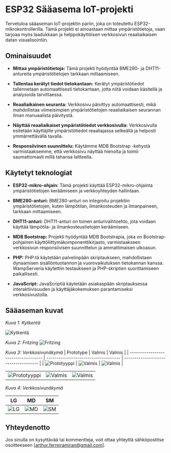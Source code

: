 # ESP32 Sääasema IoT-projekti

Tervetuloa sääaseman IoT-projektin pariin, joka on toteutettu ESP32-mikrokontrollerilla. Tämä projekti ei ainoastaan mittaa ympäristötietoja, vaan tarjoaa myös laadukkaan ja helppokäyttöisen verkkosivun reaaliaikaisen datan visualisointiin.

## Ominaisuudet

- **Mittaa ympäristötietoja:** Tämä projekti hyödyntää BME280- ja DHT11-antureita ympäristötietojen tarkkaan mittaamiseen.
  
- **Tallentaa kerätyt tiedot tietokantaan:** Kerätyt ympäristötiedot tallennetaan automaattisesti tietokantaan, jotta niitä voidaan käsitellä ja analysoida tarvittaessa.
  
- **Reaaliaikainen seuranta:** Verkkosivu päivittyy automaattisesti, mikä mahdollistaa viimeisimpien ympäristötietojen reaaliaikaisen seurannan ilman manuaalista päivitystä.
  
- **Näyttää reaaliaikaiset ympäristötiedot verkkosivulla:** Verkkosivulla esitetään käyttäjille ympäristötiedot reaaliajassa selkeällä ja helposti ymmärrettävällä tavalla.
  
- **Responsiivinen suunnittelu:** Käytämme MDB Bootstrap -kehystä varmistaaksemme, että verkkosivu näyttää hienolta ja toimii saumattomasti millä tahansa laitteella.

## Käytetyt teknologiat

- **ESP32-mikro-ohjain:** Tämä projekti käyttää ESP32-mikro-ohjainta ympäristötietojen keräämiseen ja verkkoyhteyden hallintaan.
  
- **BME280-anturi:** BME280-anturi on integroitu projektiin ympäristötietojen, kuten lämpötilan, ilmankosteuden ja ilmanpaineen, tarkkaan mittaamiseen.
  
- **DHT11-anturi:** DHT11-anturi on toinen anturivaihtoehto, jota voidaan käyttää lämpötila- ja ilmankosteustietojen keräämiseen.
  
- **MDB Bootstrap:** Projekti hyödyntää MDB Bootstrapia, joka on Bootstrap-pohjainen käyttöliittymäkomponenttikirjasto, varmistaakseen verkkosivun responsiivisen suunnittelun ja ammattimaisen ulkoasun.
  
- **PHP:** PHP:tä käytetään palvelinpään skriptaukseen, mahdollistaen dynaamisen sisällöntuotannon ja vuorovaikutuksen tietokannan kanssa. WampServeria käytettiin testaukseen ja PHP-skriptien suorittamiseen paikallisesti.
  
- **JavaScript:** JavaScriptiä käytetään asiakaspään skriptauksessa interaktiivisuuden ja käyttäjäkokemuksen parantamiseksi verkkosivustolla.


## Sääaseman kuvat

*Kuva 1: Kytkentä*

![Kytkentä](Projektinkuvat/kytkentä.png)


*Kuva 2: Fritzing*
![Fritzing](Projektinkuvat/fritzin.png)


*Kuva 3: Verkkosivunäkymä*
| Prototype                           | Valmis                               | Valmis                               |
| ----------------------------------- | ------------------------------------ | ------------------------------------ |
| ![Prototyyppi](Projektinkuvat/prototype.png) | ![Valmis](Projektinkuvat/kuva6.png)  | ![Valmis](Projektinkuvat/kuva5.png) |


|                            |                               |                               |
| ----------------------------------- | ------------------------------------ | ------------------------------------ |
| ![Prototyyppi](Projektinkuvat/esittely1.png) | ![Valmis](Projektinkuvat/esittely2.png)  | ![Valmis](Projektinkuvat/esittely1.png) |



*Kuva 4: Verkkosivunäkymä*

| LG                                  | MD                                  | SM                                          |
| ----------------------------------- | ----------------------------------- | ------------------------------------------- |
| ![LG](Projektinkuvat/verkkosivut/kuva1.png) | ![MD](Projektinkuvat/verkkosivut/verkkosivu.png) | ![SM](Projektinkuvat/verkkosivut/verkkosivu2.png) |





## Yhteydenotto

Jos sinulla on kysyttävää tai kommentteja, voit ottaa yhteyttä sähköpostitse osoitteeseen [arthur.ferreiramiran@gmail.com].
